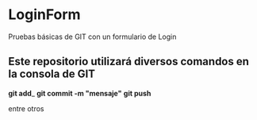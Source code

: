 # LoginForm
Pruebas básicas de GIT con un formulario de Login


## Este repositorio utilizará diversos comandos en la consola de GIT
__git add___
__git commit -m "mensaje"__
__git push__

entre otros
